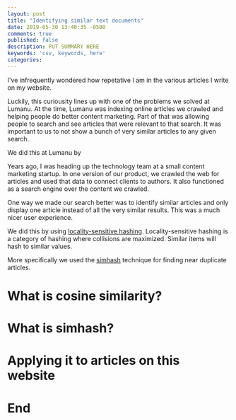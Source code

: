 ```yaml
---
layout: post
title: "Identifying similar text documents"
date: 2019-05-30 13:40:35 -0500
comments: true
published: false
description: PUT SUMMARY HERE 
keywords: 'csv, keywords, here'
categories: 
---
```


I've infrequently wondered how repetative I am in the various articles I write on my website.

Luckily, this curiousity lines up with one of the problems we solved at Lumanu. At the time, Lumanu was indexing online articles we crawled and helping people do better content marketing. Part of that was allowing people to search and see articles that were relevant to that search. It was important to us to not show a bunch of very similar articles to any given search.

We did this at Lumanu by 






Years ago, I was heading up the technology team at a small content marketing startup. In one version of our product, we crawled the web for articles and used that data to connect clients to authors. It also functioned as a search engine over the content we crawled.

One way we made our search better was to identify similar articles and only display one article instead of all the very similar results. This was a much nicer user experience.

We did this by using [locality-sensitive hashing](https://en.wikipedia.org/wiki/Locality-sensitive_hashing). Locality-sensitive hashing is a category of hashing where collisions are maximized. Similar items will hash to similar values.

More specifically we used the [simhash](https://en.wikipedia.org/wiki/SimHash) technique for finding near duplicate articles. 

# What is cosine similarity?
# What is simhash?
# Applying it to articles on this website
# End

